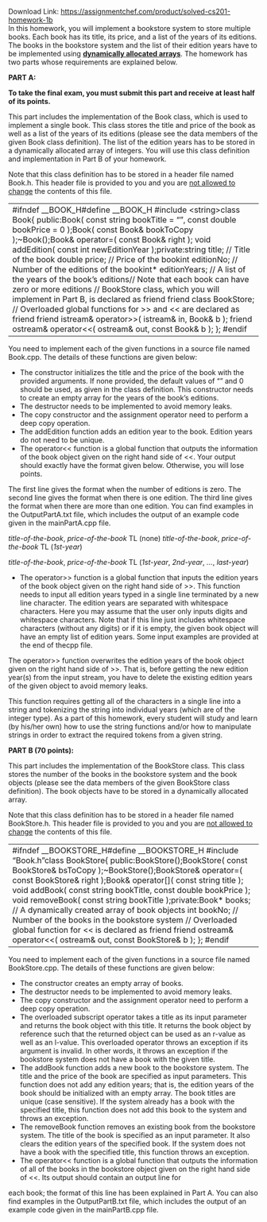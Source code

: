 Download Link: https://assignmentchef.com/product/solved-cs201-homework-1b
<br>
In this homework, you will implement a bookstore system to store multiple books. Each book has its title, its price, and a list of the years of its editions. The books in the bookstore system and the list of their edition years have to be implemented using <strong><u>dynamically allocated arrays</u></strong>. The homework has two parts whose requirements are explained below.

<strong>PART A: </strong>

<strong>To take the final exam, you must submit this part and receive at least half of its points. </strong>

This part includes the implementation of the Book class, which is used to implement a single book. This class stores the title and price of the book as well as a list of the years of its editions (please see the data members of the given Book class definition). The list of the edition years has to be stored in a dynamically allocated array of integers. You will use this class definition and implementation in Part B of your homework.

Note that this class definition has to be stored in a header file named Book.h. This header file is provided to you and you are <u>not allowed to change</u> the contents of this file.




<table width="642">

 <tbody>

  <tr>

   <td width="642">#ifndef __BOOK_H#define __BOOK_H #include &lt;string&gt;class Book{ public:Book( const string bookTitle = “”, const double bookPrice = 0 );Book( const Book&amp; bookToCopy );~Book();Book&amp; operator=( const Book&amp; right );    void addEdition( const int newEditionYear );private:string title;        // Title of the book    double price;     // Price of the bookint editionNo;       // Number of the editions of the bookint* editionYears; // A list of the years of the book’s editions// Note that each book can have zero or more editions // BookStore class, which you will implement in Part B, is declared as friend friend class BookStore; // Overloaded global functions for &gt;&gt; and &lt;&lt; are declared as friend friend istream&amp; operator&gt;&gt;( istream&amp; in, Book&amp; b ); friend ostream&amp; operator&lt;&lt;( ostream&amp; out, const Book&amp; b ); }; #endif</td>

  </tr>

 </tbody>

</table>

You need to implement each of the given functions in a source file named Book.cpp. The details of these functions are given below:

<ul>

 <li>The constructor initializes the title and the price of the book with the provided arguments. If none provided, the default values of “” and 0 should be used, as given in the class definition. This constructor needs to create an empty array for the years of the book’s editions.</li>

 <li>The destructor needs to be implemented to avoid memory leaks.</li>

 <li>The copy constructor and the assignment operator need to perform a deep copy operation.</li>

 <li>The addEdition function adds an edition year to the book. Edition years do not need to be unique.</li>

 <li>The operator&lt;&lt; function is a global function that outputs the information of the book object given on the right hand side of &lt;&lt;. Your output should exactly have the format given below. Otherwise, you will lose points.</li>

</ul>

The first line gives the format when the number of editions is zero. The second line gives the format when there is one edition. The third line gives the format when there are more than one edition. You can find examples in the OutputPartA.txt file, which includes the output of an example code given in the mainPartA.cpp file.

<em>title-of-the-book</em>, <em>price-of-the-book</em> TL (none) <em>title-of-the-book</em>, <em>price-of-the-book</em> TL (<em>1st-year</em>)

<em>title-of-the-book</em>, <em>price-of-the-book</em> TL (<em>1st-year</em>, <em>2nd-year</em>, <em>…</em>, <em>last-year</em>)

<ul>

 <li>The operator&gt;&gt; function is a global function that inputs the edition years of the book object given on the right hand side of &gt;&gt;. This function needs to input all edition years typed in a single line terminated by a new line character. The edition years are separated with whitespace characters. Here you may assume that the user only inputs digits and whitespace characters. Note that if this line just includes whitespace characters (without any digits) or if it is empty, the given book object will have an empty list of edition years. Some input examples are provided at the end of thecpp file.</li>

</ul>

The operator&gt;&gt; function overwrites the edition years of the book object given on the right hand side of &gt;&gt;. That is, before getting the new edition year(s) from the input stream, you have to delete the existing edition years of the given object to avoid memory leaks.

This function requires getting all of the characters in a single line into a string and tokenizing the string into individual years (which are of the integer type). As a part of this homework, every student will study and learn (by his/her own) how to use the string functions and/or how to manipulate strings in order to extract the required tokens from a given string.




<strong> </strong>

<strong> </strong>

<strong>PART B (70 points): </strong>

<strong> </strong>

This part includes the implementation of the BookStore class. This class stores the number of the books in the bookstore system and the book objects (please see the data members of the given BookStore class definition). The book objects have to be stored in a dynamically allocated array.




Note that this class definition has to be stored in a header file named BookStore.h. This header file is provided to you and you are <u>not allowed to change</u> the contents of this file.




<table width="642">

 <tbody>

  <tr>

   <td width="642">#ifndef __BOOKSTORE_H#define __BOOKSTORE_H #include “Book.h”class BookStore{ public:BookStore();BookStore( const BookStore&amp; bsToCopy );~BookStore();BookStore&amp; operator=( const BookStore&amp; right );Book&amp; operator[]( const string title ); void addBook( const string bookTitle, const double bookPrice );    void removeBook( const string bookTitle );private:Book* books;  // A dynamically created array of book objects    int bookNo;     // Number of the books in the bookstore system // Overloaded global function for &lt;&lt; is declared as friend friend ostream&amp; operator&lt;&lt;( ostream&amp; out, const BookStore&amp; b ); }; #endif</td>

  </tr>

 </tbody>

</table>




You need to implement each of the given functions in a source file named BookStore.cpp. The details of these functions are given below:

<ul>

 <li>The constructor creates an empty array of books.</li>

 <li>The destructor needs to be implemented to avoid memory leaks.</li>

 <li>The copy constructor and the assignment operator need to perform a deep copy operation.</li>

 <li>The overloaded subscript operator takes a title as its input parameter and returns the book object with this title. It returns the book object by reference such that the returned object can be used as an r-value as well as an l-value. This overloaded operator throws an exception if its argument is invalid. In other words, it throws an exception if the bookstore system does not have a book with the given title.</li>

 <li>The addBook function adds a new book to the bookstore system. The title and the price of the book are specified as input parameters. This function does not add any edition years; that is, the edition years of the book should be initialized with an empty array. The book titles are unique (case sensitive). If the system already has a book with the specified title, this function does not add this book to the system and throws an exception.</li>

 <li>The removeBook function removes an existing book from the bookstore system. The title of the book is specified as an input parameter. It also clears the edition years of the specified book. If the system does not have a book with the specified title, this function throws an exception.</li>

 <li>The operator&lt;&lt; function is a global function that outputs the information of all of the books in the bookstore object given on the right hand side of &lt;&lt;. Its output should contain an output line for</li>

</ul>

each book; the format of this line has been explained in Part A. You can also find examples in the OutputPartB.txt file, which includes the output of an example code given in the mainPartB.cpp file.


